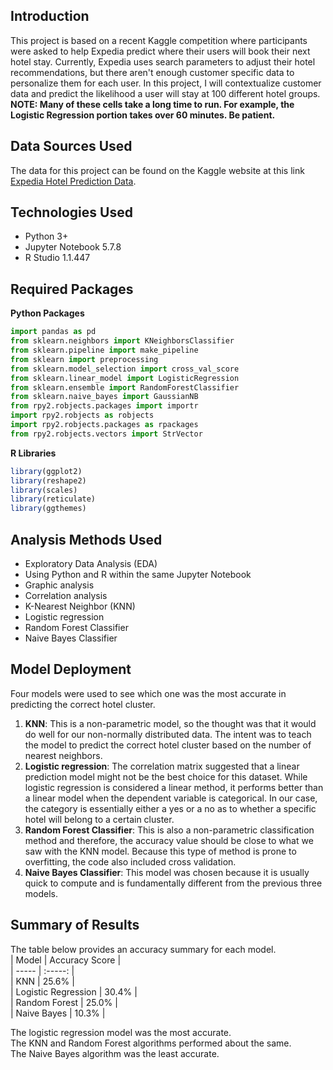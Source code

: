 ## Introduction  
This project is based on a recent Kaggle competition where participants were asked to help Expedia predict where their users will book their next hotel stay. Currently, Expedia uses search parameters to adjust their hotel recommendations, but there aren't enough customer specific data to personalize them for each user. In this project, I will contextualize customer data and predict the likelihood a user will stay at 100 different hotel groups.  
**NOTE:  Many of these cells take a long time to run.  For example, the Logistic Regression portion takes over 60 minutes.  Be patient.**

## Data Sources Used  
The data for this project can be found on the Kaggle website at this link [Expedia Hotel Prediction Data]( https://www.kaggle.com/c/expedia-hotel-recommendations/data).  

## Technologies Used  
* Python 3+  
* Jupyter Notebook 5.7.8  
* R Studio 1.1.447  

## Required Packages  
**Python Packages**
```python
import pandas as pd
from sklearn.neighbors import KNeighborsClassifier
from sklearn.pipeline import make_pipeline
from sklearn import preprocessing
from sklearn.model_selection import cross_val_score
from sklearn.linear_model import LogisticRegression
from sklearn.ensemble import RandomForestClassifier
from sklearn.naive_bayes import GaussianNB
from rpy2.robjects.packages import importr
import rpy2.robjects as robjects
import rpy2.robjects.packages as rpackages
from rpy2.robjects.vectors import StrVector
```  
**R Libraries**
```R
library(ggplot2)
library(reshape2)
library(scales)
library(reticulate)
library(ggthemes)
```  

## Analysis Methods Used  
* Exploratory Data Analysis (EDA)  
* Using Python and R within the same Jupyter Notebook  
* Graphic analysis  
* Correlation analysis  
* K-Nearest Neighbor (KNN)  
* Logistic regression  
* Random Forest Classifier  
* Naive Bayes Classifier  

## Model Deployment  
Four models were used to see which one was the most accurate in predicting the correct hotel cluster.  
1. **KNN**:  This is a non-parametric model, so the thought was that it would do well for our non-normally distributed data.  The intent was to teach the model to predict the correct hotel cluster based on the number of nearest neighbors.  
2. **Logistic regression**:  The correlation matrix suggested that a linear prediction model might not be the best choice for this dataset.  While logistic regression is considered a linear method, it performs better than a linear model when the dependent variable is categorical.  In our case, the category is essentially either a yes or a no as to whether a specific hotel will belong to a certain cluster.  
3. **Random Forest Classifier**:  This is also a non-parametric classification method and therefore, the accuracy value should be close to what we saw with the KNN model.  Because this type of method is prone to overfitting, the code also included cross validation.  
4. **Naive Bayes Classifier**:  This model was chosen because it is usually quick to compute and is fundamentally different from the previous three models.  

## Summary of Results  
The table below provides an accuracy summary for each model.  
| Model | Accuracy Score |  
| ----- | :-----: |  
| KNN | 25.6% |  
| Logistic Regression | 30.4% |  
| Random Forest | 25.0% |  
| Naive Bayes | 10.3% |  

The logistic regression model was the most accurate.  
The KNN and Random Forest algorithms performed about the same.  
The Naive Bayes algorithm was the least accurate.  
